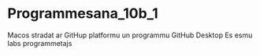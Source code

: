 # Programmesana_10b_1
Macos stradat ar GitHup platformu un programmu GitHub Desktop
Es esmu labs programmetajs
